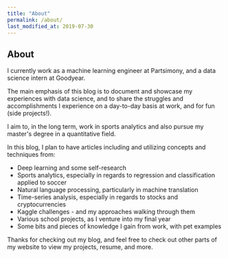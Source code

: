 ```yaml
---
title: "About"
permalink: /about/
last_modified_at: 2019-07-30
---
```


## About

 I currently work as a machine learning engineer at Partsimony, and a data science intern at Goodyear. 
 
The main emphasis of this blog is to document and showcase my experiences with data science, and to share the struggles and     accomplishments I experience on a day-to-day basis at work, and for fun (side projects!). 
    
I aim to, in the long term, work in sports analytics and also pursue my master's degree in a quantitative field. 

In this blog, I plan to have articles including and utilizing concepts and techniques from: 

* Deep learning and some self-research
* Sports analytics, especially in regards to regression and classification applied to soccer
* Natural language processing, particularly in machine translation
* Time-series analysis, especially in regards to stocks and cryptocurrencies
* Kaggle challenges - and my approaches walking through them
* Various school projects, as I venture into my final year 
* Some bits and pieces of knowledge I gain from work, with pet examples

Thanks for checking out my blog, and feel free to check out other parts of my website to view my projects, resume, and more.
